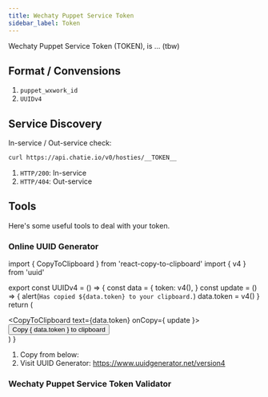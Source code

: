```yaml
---
title: Wechaty Puppet Service Token
sidebar_label: Token
---
```


Wechaty Puppet Service Token (TOKEN), is ... (tbw)

## Format / Convensions

1. `puppet_wxwork_id`
1. `UUIDv4`

## Service Discovery

In-service / Out-service check:

```sh
curl https://api.chatie.io/v0/hosties/__TOKEN__
```

1. `HTTP/200`: In-service
1. `HTTP/404`: Out-service

## Tools

Here's some useful tools to deal with your token.

### Online UUID Generator

import { CopyToClipboard } from 'react-copy-to-clipboard'
import { v4 } from 'uuid'

export const UUIDv4 = () => {
  const data = {
    token: v4(),
  }
  const update = () => {
    alert(`Has copied ${data.token} to your clipboard.`)
    data.token = v4()
  }
  return (
    <div>
      <CopyToClipboard text={data.token}
        onCopy={ update }>
        <button>Copy { data.token } to clipboard</button>
      </CopyToClipboard>
    </div>
  )
}

1. Copy from below:
    <UUIDv4 />
2. Visit UUID Generator:
    <https://www.uuidgenerator.net/version4>

### Wechaty Puppet Service Token Validator

<!-- TODO: huan(202104) -->
